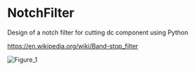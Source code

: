 # NotchFilter
Design of a notch filter for cutting dc component using Python

https://en.wikipedia.org/wiki/Band-stop_filter

![Figure_1](https://github.com/user-attachments/assets/86bcdcf1-6023-45f9-b20e-690415d459f0)
